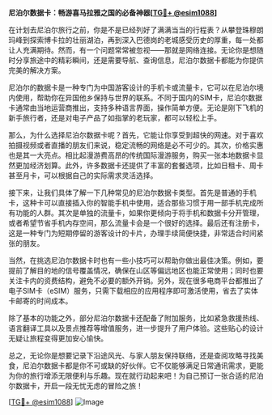 **尼泊尔数据卡：畅游喜马拉雅之国的必备神器[[TG💪+ @esim1088](https://t.me/s/esim1088)]**

在计划去尼泊尔旅行之前，你是不是已经列好了满满当当的行程表？从攀登珠穆朗玛峰到探索博卡拉的壮丽湖泊，再到深入巴德岗的老城感受历史的厚重，每一处都让人充满期待。然而，有一个问题常常被忽视——那就是网络连接。无论你是想随时分享旅途中的精彩瞬间，还是需要导航、查询信息，尼泊尔数据卡都能为你提供完美的解决方案。

尼泊尔的数据卡是一种专门为中国游客设计的手机卡或流量卡，它可以在尼泊尔境内使用，帮助你在异国他乡保持与世界的联系。不同于国内的SIM卡，尼泊尔数据卡通常由当地运营商推出，支持多种语言界面，操作简单方便。无论是刚下飞机的新手旅行者，还是对电子产品了如指掌的老玩家，都可以轻松上手。

那么，为什么选择尼泊尔数据卡呢？首先，它能让你享受到超快的网速。对于喜欢拍摄视频或者直播的朋友们来说，稳定流畅的网络是必不可少的。其次，价格实惠也是其一大亮点。相比起漫游费高昂的传统国际漫游服务，购买一张本地数据卡显然更加经济划算。此外，许多数据卡还提供了丰富的套餐选项，比如日租卡、周卡甚至月卡，可以根据自己的实际需求灵活选择。

接下来，让我们具体了解一下几种常见的尼泊尔数据卡类型。首先是普通的手机卡，这种卡可以直接插入你的智能手机中使用，适合那些习惯于用一部手机完成所有功能的人群。其次是单独的流量卡，如果你更倾向于将手机和数据卡分开管理，或者希望节省手机内存空间，那么流量卡会是一个很好的选择。最后还有注册卡，这是一种专门为短期停留的游客设计的卡片，办理手续简便快捷，非常适合时间紧张的朋友。

当然，在挑选尼泊尔数据卡时也有一些小技巧可以帮助你做出最佳决策。例如，要提前了解目的地的信号覆盖情况，确保在山区等偏远地区也能正常使用；同时也要关注卡内的资费结构，避免不必要的额外开销。另外，现在很多电商平台都推出了电子SIM卡（eSIM）服务，只需下载相应的应用程序即可激活使用，省去了实体卡邮寄的时间成本。

除了基本的功能之外，部分尼泊尔数据卡还配备了附加服务，比如紧急救援热线、语言翻译工具以及景点推荐等增值服务，进一步提升了用户体验。这些贴心的设计无疑让旅程变得更加安心愉快。

总之，无论你是想要记录下沿途风光、与家人朋友保持联络，还是查阅攻略寻找美食，尼泊尔数据卡都是你不可或缺的好伙伴。它不仅能够满足日常通讯需求，更能为你的旅行增添无限便利与乐趣。现在就行动起来吧！为自己预订一张合适的尼泊尔数据卡，开启一段无忧无虑的冒险之旅！

[[TG💪+ @esim1088](https://t.me/s/esim1088)] 
![Image](https://i.postimg.cc/4NQfJmqS/Snipaste-2025-05-13-00-14-12.png)